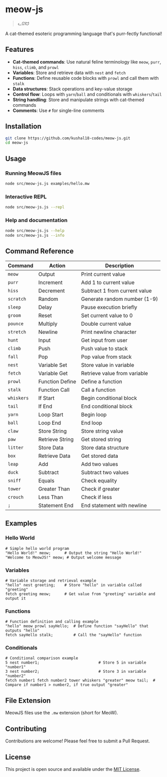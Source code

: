 # meow-js

> ⁠ᓚᘏᗢ

A cat-themed esoteric programming language that's purr-fectly functional!

## Features

- **Cat-themed commands**: Use natural feline terminology like `meow`, `purr`, `hiss`, `climb`, and `prowl`
- **Variables**: Store and retrieve data with `nest` and `fetch`
- **Functions**: Define reusable code blocks with `prowl` and call them with `stalk`
- **Data structures**: Stack operations and key-value storage
- **Control flow**: Loops with `yarn`/`ball` and conditionals with `whiskers`/`tail`
- **String handling**: Store and manipulate strings with cat-themed commands
- **Comments**: Use `#` for single-line comments

## Installation

```bash
git clone https://github.com/kushal18-codes/meow-js.git
cd meow-js
```

## Usage

### Running MeowJS files

```bash
node src/meow-js.js examples/hello.mw
```

### Interactive REPL

```bash
node src/meow-js.js --repl
```

### Help and documentation

```bash
node src/meow-js.js --help
node src/meow-js.js --info
```

## Command Reference

| Command | Action | Description |
|---------|---------|-------------|
| `meow` | Output | Print current value |
| `purr` | Increment | Add 1 to current value |
| `hiss` | Decrement | Subtract 1 from current value |
| `scratch` | Random | Generate random number (1-9) |
| `sleep` | Delay | Pause execution briefly |
| `groom` | Reset | Set current value to 0 |
| `pounce` | Multiply | Double current value |
| `stretch` | Newline | Print newline character |
| `hunt` | Input | Get input from user |
| `climb` | Push | Push value to stack |
| `fall` | Pop | Pop value from stack |
| `nest` | Variable Set | Store value in variable |
| `fetch` | Variable Get | Retrieve value from variable |
| `prowl` | Function Define | Define a function |
| `stalk` | Function Call | Call a function |
| `whiskers` | If Start | Begin conditional block |
| `tail` | If End | End conditional block |
| `yarn` | Loop Start | Begin loop |
| `ball` | Loop End | End loop |
| `claw` | Store String | Store string value |
| `paw` | Retrieve String | Get stored string |
| `litter` | Store Data | Store data structure |
| `box` | Retrieve Data | Get stored data |
| `leap` | Add | Add two values |
| `duck` | Subtract | Subtract two values |
| `sniff` | Equals | Check equality |
| `tower` | Greater Than | Check if greater |
| `crouch` | Less Than | Check if less |
| `;` | Statement End | End statement with newline |

## Examples

### Hello World
```meow
# Simple hello world program
"Hello World!" meow;      # Output the string "Hello World!"
"Welcome to MeowJS!" meow; # Output welcome message
```

### Variables
```meow
# Variable storage and retrieval example
"hello" nest greeting;    # Store "hello" in variable called "greeting"
fetch greeting meow;      # Get value from "greeting" variable and output it
```

### Functions
```meow
# Function definition and calling example
"hello" meow prowl sayHello;  # Define function "sayHello" that outputs "hello"
fetch sayHello stalk;         # Call the "sayHello" function
```

### Conditionals
```meow
# Conditional comparison example
5 nest number1;                          # Store 5 in variable "number1"
3 nest number2;                          # Store 3 in variable "number2"
fetch number1 fetch number2 tower whiskers "greater" meow tail;  # Compare if number1 > number2, if true output "greater"
```

## File Extension

MeowJS files use the `.mw` extension (short for MeoW).

## Contributing

Contributions are welcome! Please feel free to submit a Pull Request.

## License

This project is open source and available under the [MIT License](LICENSE).
